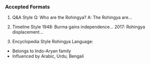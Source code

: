 ### Accepted Formats

1. Q&A Style
Q: Who are the Rohingya?
A: The Rohingya are...

2. Timeline Style
1948: Burma gains independence...
2017: Rohingya displacement...

3. Encyclopedia Style
Rohingya Language:
- Belongs to Indo-Aryan family
- Influenced by Arabic, Urdu, Bengali
